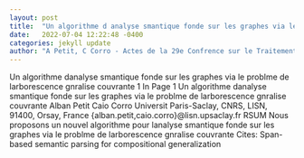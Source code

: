 ```yaml
---
layout: post
title:  "Un algorithme d analyse smantique fonde sur les graphes via le problme de l arborescence gnralise couvrante (A graph-based semantic parsing algorithm via "
date:   2022-07-04 12:22:48 -0400
categories: jekyll update
author: "A Petit, C Corro - Actes de la 29e Confrence sur le Traitement , 2022"
---
```

Un algorithme danalyse smantique fonde sur les graphes via le problme de larborescence   gnralise couvrante 1 In Page 1 Un algorithme danalyse smantique fonde sur   les graphes via le problme de larborescence gnralise couvrante Alban Petit   Caio Corro Universit Paris-Saclay, CNRS, LISN, 91400, Orsay, France {alban.petit,caio.corro}@lisn.upsaclay.fr   RSUM Nous proposons un nouvel algorithme pour lanalyse smantique fonde   sur les graphes via le problme de larborescence gnralise couvrante 
Cites: Span-based semantic parsing for compositional generalization